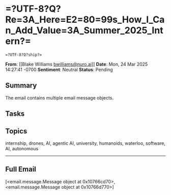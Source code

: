 # =?UTF-8?Q?Re=3A_Here=E2=80=99s_How_I_Can_Add_Value=3A_Summer_2025_Intern?=
	=?UTF-8?Q?ship?=
**From**: [[Blake Williams <bwilliams@nuro.ai>]]
**Date**: Mon, 24 Mar 2025 14:27:41 -0700
**Sentiment**: Neutral
**Status**: Pending

## Summary
The email contains multiple email message objects.

## Tasks

## Topics
internship, drones, AI, agentic AI, university, humanoids, waterloo, software, AI, autonomous

---

## Full Email
[<email.message.Message object at 0x10766cd70>, <email.message.Message object at 0x10766d770>]